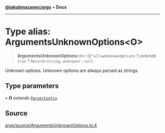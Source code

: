 [**@jakubmazanec/args**](../README.md) • **Docs**

---

# Type alias: ArgumentsUnknownOptions\<O\>

> **ArgumentsUnknownOptions**\<`O`\>: `O`\[`"allowUnknownOptions"`\] _extends_ `true` ?
> `Record`\<`string`, `unknown`\> : `null`

Unknown options. Unknown options are always parsed as strings.

## Type parameters

• **O** _extends_ [`ParserConfig`](ParserConfig.md)

## Source

[args/source/ArgumentsUnknownOptions.ts:4](https://github.com/jakubmazanec/js-tools/blob/45932621a19c677851f8bf60e4a28d217617972b/packages/args/source/ArgumentsUnknownOptions.ts#L4)
